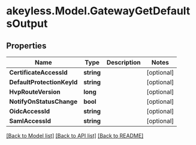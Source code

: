 # akeyless.Model.GatewayGetDefaultsOutput

## Properties

Name | Type | Description | Notes
------------ | ------------- | ------------- | -------------
**CertificateAccessId** | **string** |  | [optional] 
**DefaultProtectionKeyId** | **string** |  | [optional] 
**HvpRouteVersion** | **long** |  | [optional] 
**NotifyOnStatusChange** | **bool** |  | [optional] 
**OidcAccessId** | **string** |  | [optional] 
**SamlAccessId** | **string** |  | [optional] 

[[Back to Model list]](../README.md#documentation-for-models) [[Back to API list]](../README.md#documentation-for-api-endpoints) [[Back to README]](../README.md)

